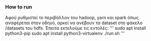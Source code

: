 ### How to run
Αφού ρυθμιστεί το περιβάλλον του hadoop, yarn και spark όπως αναφέρεται στον οδηγό, αρκεί να ανέβουν τα dataset στο φάκελο /datasets του hdfs.
Έπειτα εκτελούμε τις εντολές:
'''
sudo apt install python3-pip
sudo apt install python3-virtualenv
./run.sh
'''
